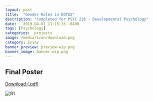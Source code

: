 ```yaml
---
layout: post
title:  "Gender Roles in DOTA2"
description: "Completed for PSYC 226 - Developmental Psychology"
date:   2019-04-01 11:15:33 -0400
tags: [Psychology] 
categories:  projects
image: /media/icon/download.png
category: Essay
banner_preview: preview-wip.png
banner_image: banner-wip.png
---
```


<!--more-->

## Final Poster

[Download (.pdf)]({{site.url}}/media/psych/GenderRoles.pdf)

![R1]({{site.url}}/media/psych/GenderRoles.png)